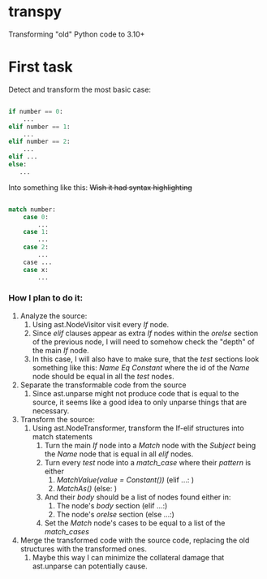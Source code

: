 # transpy
Transforming "old" Python code to 3.10+

# First task
Detect and transform the most basic case:
```python

if number == 0:
    ...
elif number == 1:
    ...
elif number == 2:
    ...
elif ...
else:
   ...

```  
Into something like this: ~~Wish it had syntax highlighting~~

```python

match number:
    case 0:
        ...
    case 1:
        ...
    case 2:
        ...
    case ...
    case x:
        ...

```  
### How I plan to do it:
1. Analyze the source:
    1. Using ast.NodeVisitor visit every *If* node. 
    2. Since *elif* clauses appear as extra *If* nodes within the *orelse* section of the previous node, I will need to somehow check the "depth" of the main *If* node. 
    3. In this case, I will also have to make sure, that the *test* sections look something like this: *Name* *Eq* *Constant* where the id of the *Name* node should be equal in all the *test* nodes.
2. Separate the transformable code from the source
    1. Since ast.unparse might not produce code that is equal to the source, it seems like a good idea to only unparse things that are necessary.
3. Transform the source:
    1. Using ast.NodeTransformer, transform the If-elif structures into match statements
        1. Turn the main *If* node into a *Match* node with the *Subject* being the *Name* node that is equal in all *elif* nodes.
        2. Turn every *test* node into a *match_case* where their *pattern* is either
            1. *MatchValue(value = Constant())* (elif ...: )
            2. *MatchAs()* (else: )
        3. And their *body* should be a list of nodes found either in:
            1. The node's *body* section (elif ...:)
            2. The node's *orelse* section (else ...:)
        4. Set the *Match* node's cases to be equal to a list of the *match_cases*
4. Merge the transformed code with the source code, replacing the old structures with the transformed ones. 
    1. Maybe this way I can minimize the collateral damage that ast.unparse can potentially cause.

